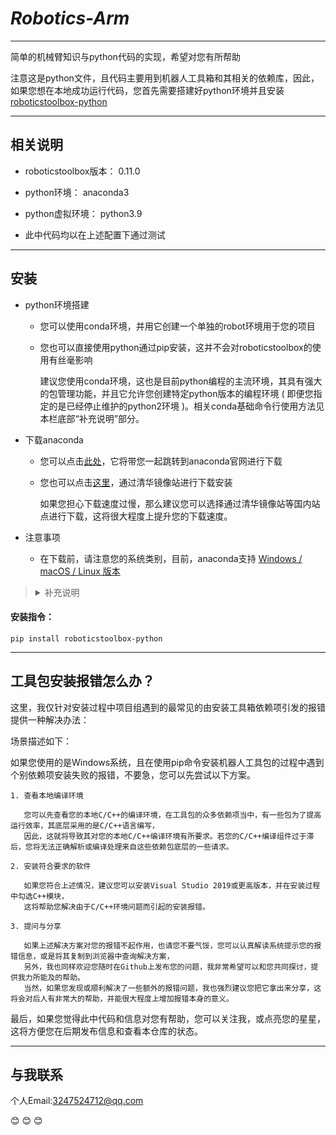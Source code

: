 # _**Robotics-Arm**_


--------------

简单的机械臂知识与python代码的实现，希望对您有所帮助


 注意这是python文件，且代码主要用到机器人工具箱和其相关的依赖库，因此，如果您想在本地成功运行代码，您首先需要搭建好python环境并且安装[roboticstoolbox-python](https://github.com/petercorke/robotics-toolbox-python)

--------------

## 相关说明

- roboticstoolbox版本： 0.11.0

- python环境： anaconda3

- python虚拟环境： python3.9 

- 此中代码均以在上述配置下通过测试


--------------

## 安装



- python环境搭建
        
     - 您可以使用conda环境，并用它创建一个单独的robot环境用于您的项目
     
     - 您也可以直接使用python通过pip安装，这并不会对roboticstoolbox的使用有丝毫影响

       建议您使用conda环境，这也是目前python编程的主流环境，其具有强大的包管理功能，并且它允许您创建特定python版本的编程环境
       ( 即便您指定的是已经停止维护的python2环境 )。相关conda基础命令行使用方法见本栏底部“补充说明”部分。

- 下载anaconda

     - 您可以点击[此处](https://www.anaconda.com/)，它将带您一起跳转到anaconda官网进行下载
     
     - 您也可以点击[这里](https://mirrors.tuna.tsinghua.edu.cn/anaconda/archive/)，通过清华镜像站进行下载安装
     
       如果您担心下载速度过慢，那么建议您可以选择通过清华镜像站等国内站点进行下载，这将很大程度上提升您的下载速度。

- 注意事项
        
     - 在下载前，请注意您的系统类别，目前，anaconda支持 [Windows / macOS / Linux 版本](https://www.anaconda.com/products/distribution#Downloads)


><details><summary>补充说明</summary>
><p>
>conda创建新环境：
>        
> ```
>conda create -n <env_name> [python=<version>]
>```
>
>conda安装命令：
>
> ```
>conda install <pkg_name>
>```
>
>激活conda环境：
>
> ```
>conda activate <env_name>
>```
>
>退出当前conda环境：
>
> ```
>conda deactivate
>```
>
>删除conda环境：
>
> ```
>conda remove -n <env_name> --all
>```
>
>您进入环境后可以正常运行各种命令
>
</details></p>

#### 安装指令：

```
pip install roboticstoolbox-python
```

---------------
        

## 工具包安装报错怎么办？
    



这里，我仅针对安装过程中项目组遇到的最常见的由安装工具箱依赖项引发的报错提供一种解决办法：
 

场景描述如下：
 
  如果您使用的是Windows系统，且在使用pip命令安装机器人工具包的过程中遇到个别依赖项安装失败的报错，不要急，您可以先尝试以下方案。
        
    1. 查看本地编译环境
            
       您可以先查看您的本地C/C++的编译环境，在工具包的众多依赖项当中，有一些包为了提高运行效率，其底层采用的是C/C++语言编写，    
       因此，这就将导致其对您的本地C/C++编译环境有所要求。若您的C/C++编译组件过于滞后，您将无法正确解析或编译处理来自这些依赖包底层的一些请求。
        
    2. 安装符合要求的软件
 
       如果您符合上述情况，建议您可以安装Visual Studio 2019或更高版本，并在安装过程中勾选C++模块，
       这将帮助您解决由于C/C++环境问题而引起的安装报错。
        
    3. 提问与分享
 
       如果上述解决方案对您的报错不起作用，也请您不要气馁，您可以认真解读系统提示您的报错信息，或是将其复制到浏览器中查询解决方案，
       另外，我也同样欢迎您随时在Github上发布您的问题，我非常希望可以和您共同探讨，提供我力所能及的帮助。
       当然，如果您发现或顺利解决了一些额外的报错问题，我也强烈建议您把它拿出来分享，这将会对后人有非常大的帮助，并能很大程度上增加报错本身的意义。

最后，如果您觉得此中代码和信息对您有帮助，您可以关注我，或点亮您的星星，这将方便您在后期发布信息和查看本仓库的状态。
 
-------------
 
## 与我联系

个人Email:3247524712@qq.com

:blush: :blush: :blush:
